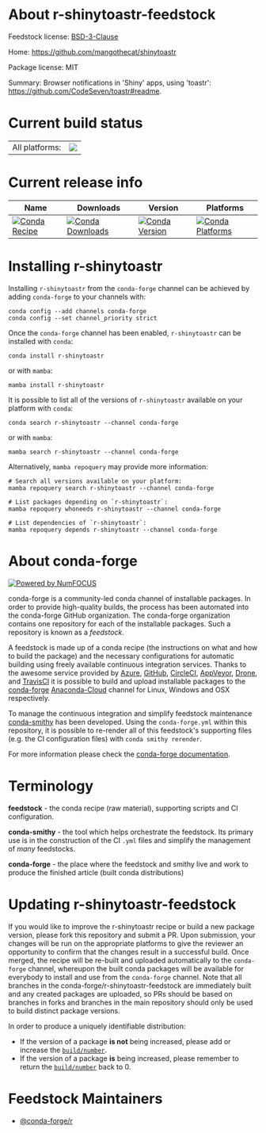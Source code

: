 About r-shinytoastr-feedstock
=============================

Feedstock license: [BSD-3-Clause](https://github.com/conda-forge/r-shinytoastr-feedstock/blob/main/LICENSE.txt)

Home: https://github.com/mangothecat/shinytoastr

Package license: MIT

Summary: Browser notifications in 'Shiny' apps, using 'toastr': <https://github.com/CodeSeven/toastr#readme>.

Current build status
====================


<table><tr><td>All platforms:</td>
    <td>
      <a href="https://dev.azure.com/conda-forge/feedstock-builds/_build/latest?definitionId=11149&branchName=main">
        <img src="https://dev.azure.com/conda-forge/feedstock-builds/_apis/build/status/r-shinytoastr-feedstock?branchName=main">
      </a>
    </td>
  </tr>
</table>

Current release info
====================

| Name | Downloads | Version | Platforms |
| --- | --- | --- | --- |
| [![Conda Recipe](https://img.shields.io/badge/recipe-r--shinytoastr-green.svg)](https://anaconda.org/conda-forge/r-shinytoastr) | [![Conda Downloads](https://img.shields.io/conda/dn/conda-forge/r-shinytoastr.svg)](https://anaconda.org/conda-forge/r-shinytoastr) | [![Conda Version](https://img.shields.io/conda/vn/conda-forge/r-shinytoastr.svg)](https://anaconda.org/conda-forge/r-shinytoastr) | [![Conda Platforms](https://img.shields.io/conda/pn/conda-forge/r-shinytoastr.svg)](https://anaconda.org/conda-forge/r-shinytoastr) |

Installing r-shinytoastr
========================

Installing `r-shinytoastr` from the `conda-forge` channel can be achieved by adding `conda-forge` to your channels with:

```
conda config --add channels conda-forge
conda config --set channel_priority strict
```

Once the `conda-forge` channel has been enabled, `r-shinytoastr` can be installed with `conda`:

```
conda install r-shinytoastr
```

or with `mamba`:

```
mamba install r-shinytoastr
```

It is possible to list all of the versions of `r-shinytoastr` available on your platform with `conda`:

```
conda search r-shinytoastr --channel conda-forge
```

or with `mamba`:

```
mamba search r-shinytoastr --channel conda-forge
```

Alternatively, `mamba repoquery` may provide more information:

```
# Search all versions available on your platform:
mamba repoquery search r-shinytoastr --channel conda-forge

# List packages depending on `r-shinytoastr`:
mamba repoquery whoneeds r-shinytoastr --channel conda-forge

# List dependencies of `r-shinytoastr`:
mamba repoquery depends r-shinytoastr --channel conda-forge
```


About conda-forge
=================

[![Powered by
NumFOCUS](https://img.shields.io/badge/powered%20by-NumFOCUS-orange.svg?style=flat&colorA=E1523D&colorB=007D8A)](https://numfocus.org)

conda-forge is a community-led conda channel of installable packages.
In order to provide high-quality builds, the process has been automated into the
conda-forge GitHub organization. The conda-forge organization contains one repository
for each of the installable packages. Such a repository is known as a *feedstock*.

A feedstock is made up of a conda recipe (the instructions on what and how to build
the package) and the necessary configurations for automatic building using freely
available continuous integration services. Thanks to the awesome service provided by
[Azure](https://azure.microsoft.com/en-us/services/devops/), [GitHub](https://github.com/),
[CircleCI](https://circleci.com/), [AppVeyor](https://www.appveyor.com/),
[Drone](https://cloud.drone.io/welcome), and [TravisCI](https://travis-ci.com/)
it is possible to build and upload installable packages to the
[conda-forge](https://anaconda.org/conda-forge) [Anaconda-Cloud](https://anaconda.org/)
channel for Linux, Windows and OSX respectively.

To manage the continuous integration and simplify feedstock maintenance
[conda-smithy](https://github.com/conda-forge/conda-smithy) has been developed.
Using the ``conda-forge.yml`` within this repository, it is possible to re-render all of
this feedstock's supporting files (e.g. the CI configuration files) with ``conda smithy rerender``.

For more information please check the [conda-forge documentation](https://conda-forge.org/docs/).

Terminology
===========

**feedstock** - the conda recipe (raw material), supporting scripts and CI configuration.

**conda-smithy** - the tool which helps orchestrate the feedstock.
                   Its primary use is in the construction of the CI ``.yml`` files
                   and simplify the management of *many* feedstocks.

**conda-forge** - the place where the feedstock and smithy live and work to
                  produce the finished article (built conda distributions)


Updating r-shinytoastr-feedstock
================================

If you would like to improve the r-shinytoastr recipe or build a new
package version, please fork this repository and submit a PR. Upon submission,
your changes will be run on the appropriate platforms to give the reviewer an
opportunity to confirm that the changes result in a successful build. Once
merged, the recipe will be re-built and uploaded automatically to the
`conda-forge` channel, whereupon the built conda packages will be available for
everybody to install and use from the `conda-forge` channel.
Note that all branches in the conda-forge/r-shinytoastr-feedstock are
immediately built and any created packages are uploaded, so PRs should be based
on branches in forks and branches in the main repository should only be used to
build distinct package versions.

In order to produce a uniquely identifiable distribution:
 * If the version of a package **is not** being increased, please add or increase
   the [``build/number``](https://docs.conda.io/projects/conda-build/en/latest/resources/define-metadata.html#build-number-and-string).
 * If the version of a package **is** being increased, please remember to return
   the [``build/number``](https://docs.conda.io/projects/conda-build/en/latest/resources/define-metadata.html#build-number-and-string)
   back to 0.

Feedstock Maintainers
=====================

* [@conda-forge/r](https://github.com/conda-forge/r/)

